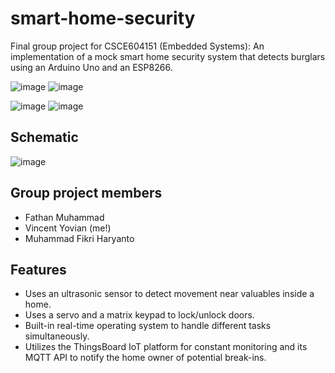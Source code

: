 # smart-home-security

Final group project for CSCE604151 (Embedded Systems): An implementation of a mock smart home security system that detects burglars using an Arduino Uno and an ESP8266.

![image](https://github.com/spacesick/smart-home-security/assets/70625944/864a9f2a-9194-4193-a1bd-0b8fa556a4b1) ![image](https://github.com/spacesick/smart-home-security/assets/70625944/61c902cd-777b-4ed0-bbcd-f7eb1d8a4958)

![image](https://github.com/spacesick/smart-home-security/assets/70625944/752a9a2c-f866-417e-97b1-4a41560aa70b) ![image](https://github.com/spacesick/smart-home-security/assets/70625944/5a67c7dd-b0c4-478d-8232-e9d679236d92)

## Schematic

![image](https://github.com/spacesick/smart-home-security/assets/70625944/d975cc2c-9b6f-483f-bc7a-0c75a220fe7e)

## Group project members

- Fathan Muhammad
- Vincent Yovian (me!)
- Muhammad Fikri Haryanto

## Features

- Uses an ultrasonic sensor to detect movement near valuables inside a home.
- Uses a servo and a matrix keypad to lock/unlock doors.
- Built-in real-time operating system to handle different tasks simultaneously.
- Utilizes the ThingsBoard IoT platform for constant monitoring and its MQTT API to notify the home owner of potential break-ins.
